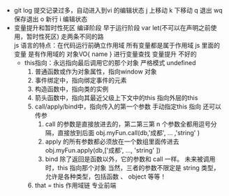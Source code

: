 - git log
    提交记录过多，自动进入到vi 的编辑状态
    j 上移动
    k 下移动
    q 退出 
    wq 保存退出
    o 新行
    i 编辑状态
- 变量提升和暂时性死区
    编译阶段 早于运行阶段
    var let(不可以在声明之前使用，暂时性死区) 走两条不同的路   
    js 语言的特点：在代码运行前确立作用域 
    所有变量都是属于作用域 
    js 里面的变量 是有作用域的  对象VO{ name } 进行变量查找
    变量提升 不好的 
    - this指向：永远指向最后调用它的那个对象
        严格模式    undefined
        1. 普通函数或作为对象属性，指向window 对象
        2. 事件绑定中，指向绑定事件的元素
        3. 构造函数中，指向类的实例
        4. 箭头函数中，指向其最近父级上下文中的this 指向外层的this 
        5. call/apply/bind中，指向传入的第一个参数  手动指定this 指向 还可以传参
            1. call 的参数是直接放进去的，第二第三第 n 个参数全都用逗号分隔，直接放到后面 obj.myFun.call(db,'成都', ... ,'string' )
            2. apply 的所有参数都必须放在一个数组里面传进去 obj.myFun.apply(db,['成都', ..., 'string' ])
            3. bind 除了返回是函数以外，它的参数和 call 一样。   未来被调用时，this 指向那个对象
            当然，三者的参数不限定是 string 类型，允许是各种类型，包括函数 、 object 等等！
        6. that = this 作用域链 专业前端
